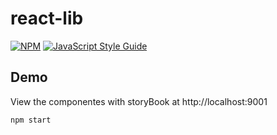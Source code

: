 # react-lib

> 

[![NPM](https://img.shields.io/npm/v/react-lib.svg)](https://www.npmjs.com/package/react-lib) [![JavaScript Style Guide](https://img.shields.io/badge/code_style-standard-brightgreen.svg)](https://standardjs.com)

## Demo
View the componentes with storyBook at http://localhost:9001
```
npm start
````
